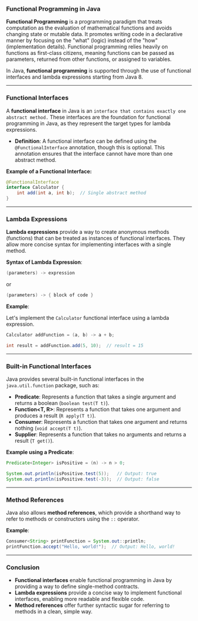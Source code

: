 ### Functional Programming in Java

**Functional Programming** is a programming paradigm that treats computation as the evaluation of mathematical functions and avoids changing state or mutable data. It promotes writing code in a declarative manner by focusing on the "what" (logic) instead of the "how" (implementation details). Functional programming relies heavily on functions as first-class citizens, meaning functions can be passed as parameters, returned from other functions, or assigned to variables.

In Java, **functional programming** is supported through the use of functional interfaces and lambda expressions starting from Java 8.

---

### Functional Interfaces

A **functional interface** in Java is an `interface that contains exactly one abstract method.` These interfaces are the foundation for functional programming in Java, as they represent the target types for lambda expressions.

- **Definition**: A functional interface can be defined using the `@FunctionalInterface` annotation, though this is optional. This annotation ensures that the interface cannot have more than one abstract method.

**Example of a Functional Interface:**

```java
@FunctionalInterface
interface Calculator {
    int add(int a, int b);  // Single abstract method
}
```

---

### Lambda Expressions

**Lambda expressions** provide a way to create anonymous methods (functions) that can be treated as instances of functional interfaces. They allow more concise syntax for implementing interfaces with a single method.

**Syntax of Lambda Expression**:

```java
(parameters) -> expression
```

or

```java
(parameters) -> { block of code }
```

**Example**:

Let's implement the `Calculator` functional interface using a lambda expression.

```java
Calculator addFunction = (a, b) -> a + b;

int result = addFunction.add(5, 10);  // result = 15
```

---

### Built-in Functional Interfaces

Java provides several built-in functional interfaces in the `java.util.function` package, such as:

- **Predicate<T>**: Represents a function that takes a single argument and returns a boolean (`boolean test(T t)`).
- **Function<T, R>**: Represents a function that takes one argument and produces a result (`R apply(T t)`).
- **Consumer<T>**: Represents a function that takes one argument and returns nothing (`void accept(T t)`).
- **Supplier<T>**: Represents a function that takes no arguments and returns a result (`T get()`).

**Example using a Predicate**:

```java
Predicate<Integer> isPositive = (n) -> n > 0;

System.out.println(isPositive.test(5));   // Output: true
System.out.println(isPositive.test(-3));  // Output: false
```

---

### Method References

Java also allows **method references**, which provide a shorthand way to refer to methods or constructors using the `::` operator.

**Example**:

```java
Consumer<String> printFunction = System.out::println;
printFunction.accept("Hello, world!");  // Output: Hello, world!
```

---

### Conclusion

- **Functional interfaces** enable functional programming in Java by providing a way to define single-method contracts.
- **Lambda expressions** provide a concise way to implement functional interfaces, enabling more readable and flexible code.
- **Method references** offer further syntactic sugar for referring to methods in a clean, simple way.
 